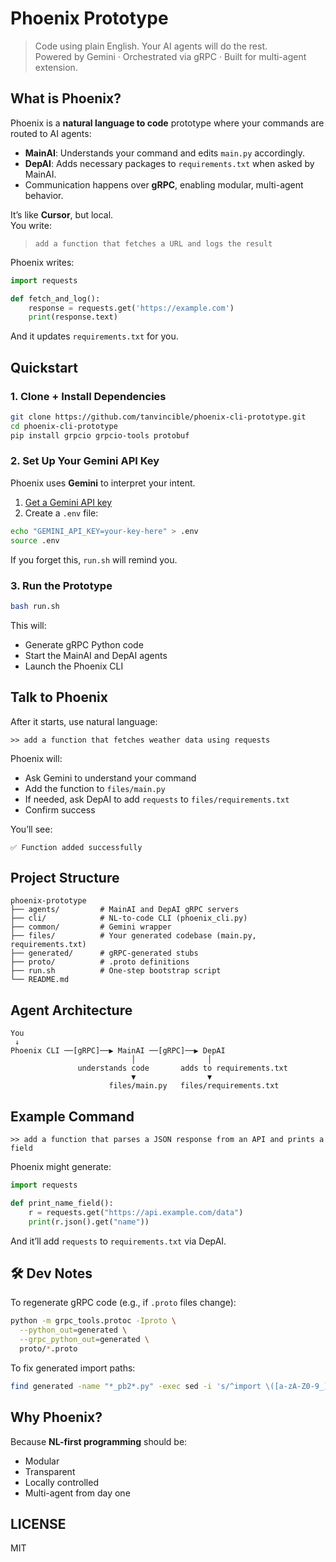 # Phoenix Prototype

> Code using plain English. Your AI agents will do the rest.  
> Powered by Gemini · Orchestrated via gRPC · Built for multi-agent extension.

## What is Phoenix?

Phoenix is a **natural language to code** prototype where your commands are routed to AI agents:

- **MainAI**: Understands your command and edits `main.py` accordingly.
- **DepAI**: Adds necessary packages to `requirements.txt` when asked by MainAI.
- Communication happens over **gRPC**, enabling modular, multi-agent behavior.

It’s like **Cursor**, but local.  
You write:  
> `add a function that fetches a URL and logs the result`

Phoenix writes:
```python
import requests

def fetch_and_log():
    response = requests.get('https://example.com')
    print(response.text)
```

And it updates `requirements.txt` for you.

## Quickstart

### 1. Clone + Install Dependencies

```bash
git clone https://github.com/tanvincible/phoenix-cli-prototype.git
cd phoenix-cli-prototype
pip install grpcio grpcio-tools protobuf
```

### 2. Set Up Your Gemini API Key

Phoenix uses **Gemini** to interpret your intent.

1. [Get a Gemini API key](https://aistudio.google.com/apikey/)
2. Create a `.env` file:

```bash
echo "GEMINI_API_KEY=your-key-here" > .env
source .env
```

If you forget this, `run.sh` will remind you.

### 3. Run the Prototype

```bash
bash run.sh
```

This will:

* Generate gRPC Python code
* Start the MainAI and DepAI agents
* Launch the Phoenix CLI

## Talk to Phoenix

After it starts, use natural language:

```
>> add a function that fetches weather data using requests
```

Phoenix will:

* Ask Gemini to understand your command
* Add the function to `files/main.py`
* If needed, ask DepAI to add `requests` to `files/requirements.txt`
* Confirm success

You’ll see:

```
✅ Function added successfully
```

## Project Structure

```
phoenix-prototype
├── agents/         # MainAI and DepAI gRPC servers
├── cli/            # NL-to-code CLI (phoenix_cli.py)
├── common/         # Gemini wrapper
├── files/          # Your generated codebase (main.py, requirements.txt)
├── generated/      # gRPC-generated stubs
├── proto/          # .proto definitions
├── run.sh          # One-step bootstrap script
└── README.md
```

## Agent Architecture

```
You
 ↓
Phoenix CLI ──[gRPC]──▶ MainAI ──[gRPC]──▶ DepAI
                           │                │
               understands code       adds to requirements.txt
                           ▼                ▼
                      files/main.py   files/requirements.txt
```

## Example Command

```
>> add a function that parses a JSON response from an API and prints a field
```

Phoenix might generate:

```python
import requests

def print_name_field():
    r = requests.get("https://api.example.com/data")
    print(r.json().get("name"))
```

And it’ll add `requests` to `requirements.txt` via DepAI.


## 🛠 Dev Notes

To regenerate gRPC code (e.g., if `.proto` files change):

```bash
python -m grpc_tools.protoc -Iproto \
  --python_out=generated \
  --grpc_python_out=generated \
  proto/*.proto
```

To fix generated import paths:

```bash
find generated -name "*_pb2*.py" -exec sed -i 's/^import \([a-zA-Z0-9_]*_pb2\) as/from . import \1 as/' {} +
```

## Why Phoenix?

Because **NL-first programming** should be:

* Modular
* Transparent
* Locally controlled
* Multi-agent from day one

## LICENSE

MIT